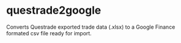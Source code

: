 # questrade2google
Converts Questrade exported trade data (.xlsx) to a Google Finance formated csv file ready for import.
